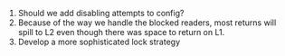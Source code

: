1. Should we add disabling attempts to config?
2. Because of the way we handle the blocked readers, most returns will spill to L2 even though there was space to return on L1.
3. Develop a more sophisticated lock strategy
